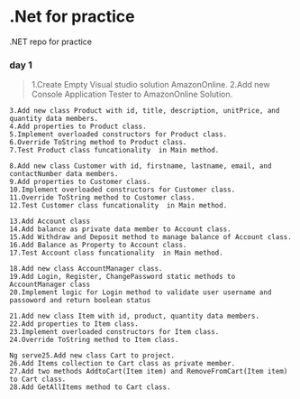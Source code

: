 # .Net for practice
.NET repo for practice 


### day 1
> 1.Create Empty Visual studio solution AmazonOnline.
    2.Add new Console Application Tester to AmazonOnline Solution.

    3.Add new class Product with id, title, description, unitPrice, and quantity data members.
    4.Add properties to Product class.
    5.Implement overloaded constructors for Product class.
    6.Override ToString method to Product class.
    7.Test Product class funcationality  in Main method.

    8.Add new class Customer with id, firstname, lastname, email, and contactNumber data members.
    9.Add properties to Customer class.
    10.Implement overloaded constructors for Customer class.
    11.Override ToString method to Customer class.
    12.Test Customer class funcationality  in Main method.

    13.Add Account class 
    14.Add balance as private data member to Account class.
    15.Add Withdraw and Deposit method to manage balance of Account class.
    16.Add Balance as Property to Account class.
    17.Test Account class funcationality  in Main method.

    18.Add new class AccountManager class.
    19.Add Login, Register, ChangePassword static methods to AccountManager class
    20.Implement logic for Login method to validate user username and passoword and return boolean status

    21.Add new class Item with id, product, quantity data members.
    22.Add properties to Item class.
    23.Implement overloaded constructors for Item class.
    24.Override ToString method to Item class.

    Ng serve25.Add new class Cart to project.
    26.Add Items collection to Cart class as private member.
    27.Add two methods AddtoCart(Item item) and RemoveFromCart(Item item) to Cart class.
    28.Add GetAllItems method to Cart class.



